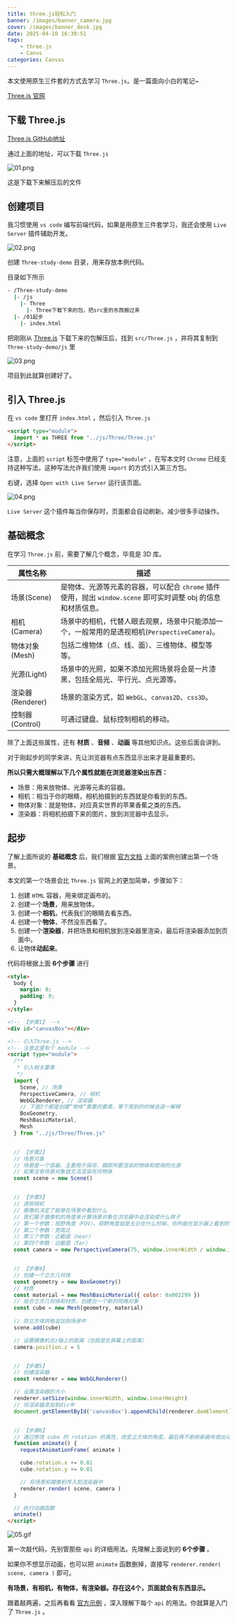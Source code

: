 ```yaml
---
title: three.js轻松入门
banner: /images/banner_camera.jpg
cover: /images/banner_desk.jpg
date: 2025-04-10 16:39:51
tags: 
    - three.js
    - Canvs
categories: Canvas
---
```



本文使用原生三件套的方式去学习 `Three.js`。是一篇面向小白的笔记~

[Three.js 官网](https://threejs.org/ "https://threejs.org/")


## 下载 Three.js

[Three.js GitHub地址](https://github.com/mrdoob/three.js "https://github.com/mrdoob/three.js")

通过上面的地址，可以下载 `Three.js`

![01.png](https://p1-juejin.byteimg.com/tos-cn-i-k3u1fbpfcp/27e3894fd6cd40d39c9f5c48868d20b9~tplv-k3u1fbpfcp-zoom-in-crop-mark:1512:0:0:0.awebp?)

这是下载下来解压后的文件

  
  

## 创建项目

我习惯使用 `vs code` 编写前端代码，如果是用原生三件套学习，我还会使用 `Live Server` 插件辅助开发。

![02.png](https://p1-juejin.byteimg.com/tos-cn-i-k3u1fbpfcp/dadbc90403c2411f84de0919d98ada65~tplv-k3u1fbpfcp-zoom-in-crop-mark:1512:0:0:0.awebp?)

  

创建 `Three-study-demo` 目录，用来存放本例代码。

目录如下所示

```bash
- /Three-study-demo
  |- /js
    |- Three
      |- Three下载下来的包，把src里的东西搬过来
  |- /01起步
    |- index.html

```

  

把刚刚从 [Three.js](https://github.com/mrdoob/three.js "https://github.com/mrdoob/three.js") 下载下来的包解压后，找到 `src/Three.js` ，并将其复制到 `Three-study-demo/js` 里

![03.png](https://p1-juejin.byteimg.com/tos-cn-i-k3u1fbpfcp/52ce82e10c1746f4a802e40bfbd2d48e~tplv-k3u1fbpfcp-zoom-in-crop-mark:1512:0:0:0.awebp?)

项目到此就算创建好了。

  
  

## 引入 Three.js

在 `vs code` 里打开 `index.html` ，然后引入 `Three.js`

```html
<script type="module">
  import * as THREE from "../js/Three/Three.js"
</script>
```

注意，上面的 `script` 标签中使用了 `type="module"` ，在写本文时 `Chrome` 已经支持这种写法，这种写法允许我们使用 `import` 的方式引入第三方包。

  

右键，选择 `Open with Live Server` 运行该页面。

![04.png](https://p1-juejin.byteimg.com/tos-cn-i-k3u1fbpfcp/1f92e608d09b42c4ae0623d93c43dbb4~tplv-k3u1fbpfcp-zoom-in-crop-mark:1512:0:0:0.awebp?)

`Live Server` 这个插件每当你保存时，页面都会自动刷新。减少很多手动操作。

  
  

## 基础概念

在学习 `Three.js` 前，需要了解几个概念，毕竟是 3D 库。

| 属性名称 | 描述 |
| --- | --- |
| 场景(Scene) | 是物体、光源等元素的容器，可以配合 `chrome` 插件使用，抛出 `window.scene` 即可实时调整 obj 的信息和材质信息。 |
| 相机(Camera) | 场景中的相机，代替人眼去观察，场景中只能添加一个，一般常用的是透视相机(`PerspectiveCamera`)。 |
| 物体对象(Mesh) | 包括二维物体（点、线、面）、三维物体、模型等等。 |
| 光源(Light) | 场景中的光照，如果不添加光照场景将会是一片漆黑，包括全局光、平行光、点光源等。 |
| 渲染器(Renderer) | 场景的渲染方式，如 `WebGL`、`canvas2D`、`css3D`。 |
| 控制器(Control) | 可通过键盘、鼠标控制相机的移动。 |

  

除了上面这些属性，还有 **材质** 、**音频** 、**动画** 等其他知识点。这些后面会讲到。

对于刚起步的同学来讲，先让浏览器有点东西显示出来才是最重要的。

  

**所以只需大概理解以下几个属性就能在浏览器渲染出东西：**

-   场景：用来放物体、光源等元素的容器。
-   相机：相当于你的眼睛，相机拍摄到的东西就是你看到的东西。
-   物体对象：就是物体，对应真实世界的苹果香蕉之类的东西。
-   渲染器：将相机拍摄下来的图片，放到浏览器中去显示。

  
  

## 起步

了解上面所说的 **基础概念** 后，我们根据 [官方文档](https://threejs.org/docs/index.html#manual/zh/introduction/Creating-a-scene "https://threejs.org/docs/index.html#manual/zh/introduction/Creating-a-scene") 上面的案例创建出第一个场景。

本文的第一个场景会比 `Three.js` 官网上的更加简单，步骤如下：

1.  创建 `HTML` 容器，用来绑定画布的。
2.  创建一个**场景**，用来放物体。
3.  创建一个**相机**，代表我们的眼睛去看东西。
4.  创建一个**物体**，不然没东西看了。
5.  创建一个**渲染器**，并把场景和相机放到渲染器里渲染，最后将渲染器添加到页面中。
6.  让物体**动起来**。

  

代码将根据上面 **6个步骤** 进行

```html
<style>
  body {
    margin: 0;
    padding: 0;
  }
</style>

<!-- 【步骤1】 -->
<div id="canvasBox"></div>

<!-- 引入Three.js -->
<!-- 注意这里有个 module -->
<script type="module">
  /**
   * 引入相关要素
   */
  import {
    Scene, // 场景
    PerspectiveCamera, // 相机
    WebGLRenderer, // 渲染器
    // 下面3个都是创建“物体”需要的要素，等下用到的时候会逐一解释
    BoxGeometry,
    MeshBasicMaterial,
    Mesh
  } from "../js/Three/Three.js"


  // 【步骤2】
  // 场景对象
  // 场景是一个容器，主要用于保存、跟踪所要渲染的物体和使用的光源
  // 如果没有场景对象就无法渲染任何物体
  const scene = new Scene()


  // 【步骤3】
  // 透视相机
  // 摄像机决定了能够在场景中看到什么
  // 我们基于摄像机的角度来计算场景对象在浏览器中会渲染成什么样子
  // 第一个参数：视野角度（FOV）。视野角度就是无论在什么时候，你所能在显示器上看到的场景的范围，它的单位是角度(与弧度区分开)。
  // 第二个参数：宽高比
  // 第三个参数：近截面（near）
  // 第四个参数：远截面（far）
  const camera = new PerspectiveCamera(75, window.innerWidth / window.innerHeight, 0.1, 1000)


  // 【步骤4】
  // 创建一个立方几何体
  const geometry = new BoxGeometry()
  // 材质
  const material = new MeshBasicMaterial({ color: 0x002299 })
  // 组合立方几何体和材质，创建出一个新的网格对象
  const cube = new Mesh(geometry, material)
  
  // 将立方体网格追加到场景中
  scene.add(cube)

  // 设置摄像机在z轴上的距离（也就是在屏幕上的距离）
  camera.position.z = 5


  // 【步骤5】
  // 创建渲染器
  const renderer = new WebGLRenderer()

  // 设置渲染器的大小
  renderer.setSize(window.innerWidth, window.innerHeight)
  // 将渲染器添加到div中
  document.getElementById('canvasBox').appendChild(renderer.domElement)


  // 【步骤6】
  // 通过修改 cube 的 rotation 的属性，改变立方体的角度。最后再不断刷新画布做出动画效果。
  function animate() {
    requestAnimationFrame( animate )

    cube.rotation.x += 0.01
    cube.rotation.y += 0.01

    // 将场景和摄像机传入到渲染器中
    renderer.render( scene, camera )
  }

  // 执行动画函数
  animate()
</script>
```

![05.gif](https://p9-juejin.byteimg.com/tos-cn-i-k3u1fbpfcp/7d63843cde054931aaf05ebb52c32ab4~tplv-k3u1fbpfcp-zoom-in-crop-mark:1512:0:0:0.awebp?)

  

第一次敲代码，先别管那些 `api` 的详细用法。先理解上面说到的 **6个步骤** 。

如果你不想显示动画，也可以把 `animate` 函数删掉，直接写 `renderer.render( scene, camera )` 即可。

  

**有场景，有相机，有物体，有渲染器。存在这4个，页面就会有东西显示。**

  

跟着敲两遍，之后再看看 [官方示例](https://threejs.org/docs/index.html#manual/zh/introduction/Creating-a-scene "https://threejs.org/docs/index.html#manual/zh/introduction/Creating-a-scene") ，深入理解下每个 `api` 的用法。你就算是入门了 `Three.js` 。

  